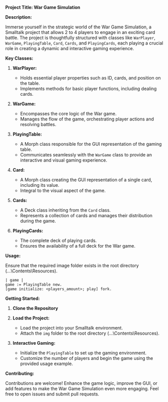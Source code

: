 **Project Title: War Game Simulation**

**Description:**

Immerse yourself in the strategic world of the War Game Simulation, a Smalltalk project that allows 2 to 4 players to engage in an exciting card battle. The project is thoughtfully structured with classes like `WarPlayer`, `WarGame`, `PlayingTable`, `Card`, `Cards`, and `PlayingCards`, each playing a crucial role in creating a dynamic and interactive gaming experience.

**Key Classes:**

1. **WarPlayer:**
   - Holds essential player properties such as ID, cards, and position on the table.
   - Implements methods for basic player functions, including dealing cards.

2. **WarGame:**
   - Encompasses the core logic of the War game.
   - Manages the flow of the game, orchestrating player actions and resolving battles.

3. **PlayingTable:**
   - A Morph class responsible for the GUI representation of the gaming table.
   - Communicates seamlessly with the `WarGame` class to provide an interactive and visual gaming experience.

4. **Card:**
   - A Morph class creating the GUI representation of a single card, including its value.
   - Integral to the visual aspect of the game.

5. **Cards:**
   - A Deck class inheriting from the `Card` class.
   - Represents a collection of cards and manages their distribution during the game.

6. **PlayingCards:**
   - The complete deck of playing cards.
   - Ensures the availability of a full deck for the War game.

**Usage:**

Ensure that the required image folder exists in the root directory (...\Contents\Resources).

```smalltalk
| game |
game := PlayingTable new.
[game initialize: <players_amount>; play] fork.
```

**Getting Started:**

1. **Clone the Repository**

2. **Load the Project:**
   - Load the project into your Smalltalk environment.
   - Attach the `img` folder to the root directory (...\Contents\Resources).

3. **Interactive Gaming:**
   - Initialize the `PlayingTable` to set up the gaming environment.
   - Customize the number of players and begin the game using the provided usage example.

**Contributing:**

Contributions are welcome! Enhance the game logic, improve the GUI, or add features to make the War Game Simulation even more engaging. Feel free to open issues and submit pull requests.
